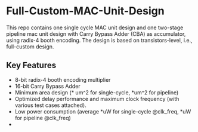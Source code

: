 # Full-Custom-MAC-Unit-Design
This repo contains one single cycle MAC unit design and one two-stage pipeline mac unit design with Carry Bypass Adder (CBA) as accumulator, using radix-4 booth encoding. The design is based on transistors-level, i.e., full-custom design.

## Key Features
- 8-bit radix-4 booth encoding multiplier
- 16-bit Carry Bypass Adder
- Minimum area design (* um^2 for single-cycle, *um^2 for pipeline)
- Optimized delay performance and maximum clock frequency (with various test cases attached).
- Low power consumption (average *uW for single-cycle @clk_freq, *uW for pipeline @clk_freq)
- 
